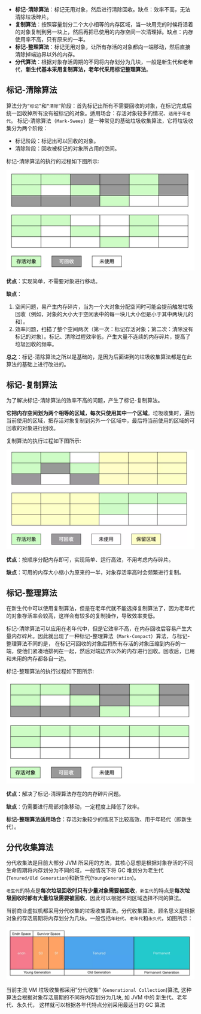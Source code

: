 * **标记-清除算法**：标记无用对象，然后进行清除回收。缺点：效率不高，无法清除垃圾碎片。
* **复制算法**：按照容量划分二个大小相等的内存区域，当一块用完的时候将活着的对象复制到另一块上，然后再把已使用的内存空间一次清理掉。缺点：内存使用率不高，只有原来的一半。
* **标记-整理算法**：标记无用对象，让所有存活的对象都向一端移动，然后直接清除掉端边界以外的内存。
* **分代算法**：根据对象存活周期的不同将内存划分为几块，一般是新生代和老年代，**新生代基本采用复制算法，老年代采用标记整理算法**。

## 标记-清除算法

算法分为`“标记”`和`“清除”`阶段：首先标记出所有不需要回收的对象，在标记完成后统一回收掉所有没有被标记的对象。适用场合：存活对象较多的情况、`适用于年老代`。
标记-清除算法（`Mark-Sweep`）是一种常见的基础垃圾收集算法，它将垃圾收集分为两个阶段：

* 标记阶段：标记出可以回收的对象。
* 清除阶段：回收被标记的对象所占用的空间。

标记-清除算法的执行的过程如下图所示:

![img_22.png](img_22.png)

**优点**：实现简单，不需要对象进行移动。

**缺点**：

1. 空间问题，易产生内存碎片，当为一个大对象分配空间时可能会提前触发垃圾回收（例如，对象的大小大于空闲表中的每一块儿大小但是小于其中两块儿的和）。
2. 效率问题，扫描了整个空间两次（第一次：标记存活对象；第二次：清除没有标记的对象）。标记、清除过程效率低，产生大量不连续的内存碎片，提高了垃圾回收的频率。

**总之**：标记-清除算法之所以是基础的，是因为后面讲到的垃圾收集算法都是在此算法的基础上进行改进的。

## 标记-复制算法

为了解决标记-清除算法的效率不高的问题，产生了标记-复制算法。

**它把内存空间划为两个相等的区域，每次只使用其中一个区域**。垃圾收集时，遍历当前使用的区域，把存活对象复制到另外一个区域中，最后将当前使用的区域的可回收的对象进行回收。

复制算法的执行过程如下图所示:

![img_23.png](img_23.png)

**优点**：按顺序分配内存即可，实现简单、运行高效，不用考虑内存碎片。

**缺点**：可用的内存大小缩小为原来的一半，对象存活率高时会频繁进行复制。

## 标记-整理算法

在新生代中可以使用复制算法，但是在老年代就不能选择复制算法了，因为老年代的对象存活率会较高，这样会有较多的复制操作，导致效率变低。

标记-清除算法可以应用在老年代中，但是它效率不高，在内存回收后容易产生大量内存碎片。因此就出现了一种标记-整理算法（`Mark-Compact`）算法，与标记-整理算法不同的是，
在标记可回收的对象后将所有存活的对象压缩到内存的一端，使他们紧凑地排列在一起，然后对端边界以外的内存进行回收。回收后，已用和未用的内存都各自一边。

标记-整理算法的执行过程如下图所示:

![img_24.png](img_24.png)

**优点**：解决了标记-清理算法存在的内存碎片问题。

**缺点**：仍需要进行局部对象移动，一定程度上降低了效率。

**标记-整理算法适用场合**：存活对象较少的情况下比较高效、用于年轻代（即新生代）。

## 分代收集算法

分代收集法是目前大部分 JVM 所采用的方法，其核心思想是根据对象存活的不同生命周期将内存划分为不同的域，一般情况下将 GC 堆划分为老生代(`Tenured/Old Generation`)和新生代(`YoungGeneration`)。

`老生代`的特点是**每次垃圾回收时只有少量对象需要被回收**，`新生代`的特点是**每次垃圾回收时都有大量垃圾需要被回收**，因此可以根据不同区域选择不同的算法。

当前商业虚拟机都采用分代收集的垃圾收集算法。分代收集算法，顾名思义是根据对象的存活周期将内存划分为几块。一般包括`年轻代`、`老年代`和`永久代`，如图所示：

![img_25.png](img_25.png)

当前主流 VM 垃圾收集都采用”分代收集” (`Generational Collection`)算法, 这种算法会根据对象存活周期的不同将内存划分为几块, 如 JVM 中的 新生代、老年代、永久代， 
这样就可以根据各年代特点分别采用最适当的 GC 算法